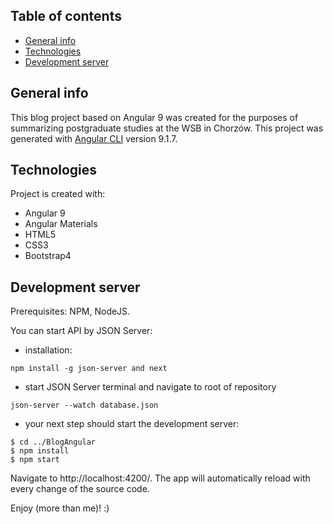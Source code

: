 ## Table of contents
* [General info](#general-info)
* [Technologies](#technologies)
* [Development server](#development-server)

## General info
This blog project based on Angular 9 was created for the purposes of summarizing postgraduate studies at the WSB in Chorzów.
This project was generated with [Angular CLI](https://github.com/angular/angular-cli) version 9.1.7.

## Technologies
Project is created with:
* Angular 9
* Angular Materials
* HTML5
* CSS3
* Bootstrap4

## Development server
Prerequisites: NPM, NodeJS.

You can start API by JSON Server:
* installation: 
```
npm install -g json-server and next
```

* start JSON Server 
terminal and navigate to root of repository

```
json-server --watch database.json
```

* your next step should start the development server:

```
$ cd ../BlogAngular
$ npm install
$ npm start
```
Navigate to http://localhost:4200/. 
The app will automatically reload with every change of the source code.

Enjoy (more than me)! :)
	

	

